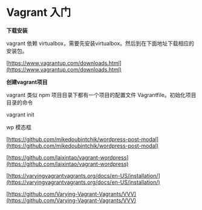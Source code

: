 # Vagrant 入门

**下载安装**

vagrant 依赖 virtualbox，需要先安装virtualbox。然后到在下面地址下载相应的安装包。

[https://www.vagrantup.com/downloads.html](https://www.vagrantup.com/downloads.html)

**创建vagrant项目**

vagrant 类似 npm 项目目录下都有一个项目的配置文件 Vagrantfile。初始化项目目录的命令

vagrant init

wp 模态框

[https://github.com/mikedoubintchik/wordpress-post-modal](https://github.com/mikedoubintchik/wordpress-post-modal)

[https://github.com/laixintao/vagrant-wordpress](https://github.com/laixintao/vagrant-wordpress)

[https://varyingvagrantvagrants.org/docs/en-US/installation/](https://varyingvagrantvagrants.org/docs/en-US/installation/)

[https://github.com/Varying-Vagrant-Vagrants/VVV](https://github.com/Varying-Vagrant-Vagrants/VVV)